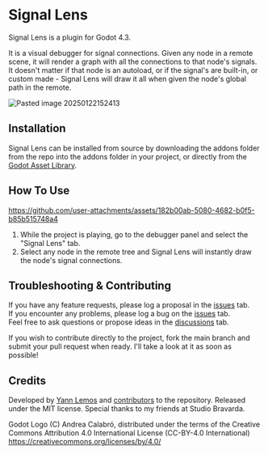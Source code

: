 # Signal Lens

Signal Lens is a plugin for Godot 4.3. 

It is a visual debugger for signal connections.
Given any node in a remote scene, it will render a graph with all the connections to that node's signals.
It doesn't matter if that node is an autoload, or if the signal's are built-in, or custom made - Signal Lens will draw it all when given the node's global path in the remote.

![Pasted image 20250122152413](https://github.com/user-attachments/assets/7b51f8da-13a3-4e5c-ad0f-e427b55fecbd)

## Installation

Signal Lens can be installed from source by downloading the addons folder from the repo into the addons folder in your project, or directly from the [Godot Asset Library](https://godotengine.org/asset-library/asset/3620).

## How To Use

https://github.com/user-attachments/assets/182b00ab-5080-4682-b0f5-b85b515748a4

1. While the project is playing, go to the debugger panel and select the "Signal Lens" tab.
2. Select any node in the remote tree and Signal Lens will instantly draw the node's signal connections.

## Troubleshooting & Contributing

If you have any feature requests, please log a proposal in the [issues](https://github.com/yannlemos/Signal-Lens/issues) tab. <br>
If you encounter any problems, please log a bug on the [issues](https://github.com/yannlemos/Signal-Lens/issues) tab. <br>
Feel free to ask questions or propose ideas in the [discussions](https://github.com/yannlemos/Signal-Lens/discussions) tab. <br>

If you wish to contribute directly to the project, fork the main branch and submit your pull request when ready. 
I'll take a look at it as soon as possible!

## Credits

Developed by [Yann Lemos](https://github.com/yannlemos) and [contributors](https://github.com/yannlemos/Signal-Lens) to the repository.
Released under the MIT license.
Special thanks to my friends at Studio Bravarda.

Godot Logo (C) Andrea Calabró, distributed under the terms of the Creative Commons Attribution 4.0 International License (CC-BY-4.0 International) <https://creativecommons.org/licenses/by/4.0/>
